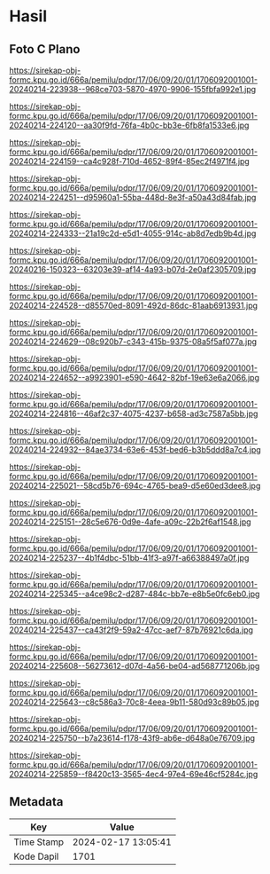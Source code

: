 # Hasil

## Foto C Plano

https://sirekap-obj-formc.kpu.go.id/666a/pemilu/pdpr/17/06/09/20/01/1706092001001-20240214-223938--968ce703-5870-4970-9906-155fbfa992e1.jpg

https://sirekap-obj-formc.kpu.go.id/666a/pemilu/pdpr/17/06/09/20/01/1706092001001-20240214-224120--aa30f9fd-76fa-4b0c-bb3e-6fb8fa1533e6.jpg

https://sirekap-obj-formc.kpu.go.id/666a/pemilu/pdpr/17/06/09/20/01/1706092001001-20240214-224159--ca4c928f-710d-4652-89f4-85ec2f4971f4.jpg

https://sirekap-obj-formc.kpu.go.id/666a/pemilu/pdpr/17/06/09/20/01/1706092001001-20240214-224251--d95960a1-55ba-448d-8e3f-a50a43d84fab.jpg

https://sirekap-obj-formc.kpu.go.id/666a/pemilu/pdpr/17/06/09/20/01/1706092001001-20240214-224333--21a19c2d-e5d1-4055-914c-ab8d7edb9b4d.jpg

https://sirekap-obj-formc.kpu.go.id/666a/pemilu/pdpr/17/06/09/20/01/1706092001001-20240216-150323--63203e39-af14-4a93-b07d-2e0af2305709.jpg

https://sirekap-obj-formc.kpu.go.id/666a/pemilu/pdpr/17/06/09/20/01/1706092001001-20240214-224528--d85570ed-8091-492d-86dc-81aab6913931.jpg

https://sirekap-obj-formc.kpu.go.id/666a/pemilu/pdpr/17/06/09/20/01/1706092001001-20240214-224629--08c920b7-c343-415b-9375-08a5f5af077a.jpg

https://sirekap-obj-formc.kpu.go.id/666a/pemilu/pdpr/17/06/09/20/01/1706092001001-20240214-224652--a9923901-e590-4642-82bf-19e63e6a2066.jpg

https://sirekap-obj-formc.kpu.go.id/666a/pemilu/pdpr/17/06/09/20/01/1706092001001-20240214-224816--46af2c37-4075-4237-b658-ad3c7587a5bb.jpg

https://sirekap-obj-formc.kpu.go.id/666a/pemilu/pdpr/17/06/09/20/01/1706092001001-20240214-224932--84ae3734-63e6-453f-bed6-b3b5ddd8a7c4.jpg

https://sirekap-obj-formc.kpu.go.id/666a/pemilu/pdpr/17/06/09/20/01/1706092001001-20240214-225021--58cd5b76-694c-4765-bea9-d5e60ed3dee8.jpg

https://sirekap-obj-formc.kpu.go.id/666a/pemilu/pdpr/17/06/09/20/01/1706092001001-20240214-225151--28c5e676-0d9e-4afe-a09c-22b2f6af1548.jpg

https://sirekap-obj-formc.kpu.go.id/666a/pemilu/pdpr/17/06/09/20/01/1706092001001-20240214-225237--4b1f4dbc-51bb-41f3-a97f-a66388497a0f.jpg

https://sirekap-obj-formc.kpu.go.id/666a/pemilu/pdpr/17/06/09/20/01/1706092001001-20240214-225345--a4ce98c2-d287-484c-bb7e-e8b5e0fc6eb0.jpg

https://sirekap-obj-formc.kpu.go.id/666a/pemilu/pdpr/17/06/09/20/01/1706092001001-20240214-225437--ca43f2f9-59a2-47cc-aef7-87b76921c6da.jpg

https://sirekap-obj-formc.kpu.go.id/666a/pemilu/pdpr/17/06/09/20/01/1706092001001-20240214-225608--56273612-d07d-4a56-be04-ad568771206b.jpg

https://sirekap-obj-formc.kpu.go.id/666a/pemilu/pdpr/17/06/09/20/01/1706092001001-20240214-225643--c8c586a3-70c8-4eea-9b11-580d93c89b05.jpg

https://sirekap-obj-formc.kpu.go.id/666a/pemilu/pdpr/17/06/09/20/01/1706092001001-20240214-225750--b7a23614-f178-43f9-ab6e-d648a0e76709.jpg

https://sirekap-obj-formc.kpu.go.id/666a/pemilu/pdpr/17/06/09/20/01/1706092001001-20240214-225859--f8420c13-3565-4ec4-97e4-69e46cf5284c.jpg


## Metadata

| Key        | Value               |
| ---------- | ------------------- |
| Time Stamp | 2024-02-17 13:05:41 |
| Kode Dapil | 1701                |



